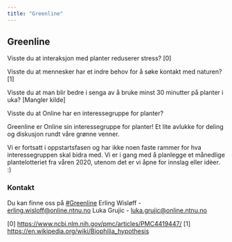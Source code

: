 ```yaml
---
title: "Greenline"
---
```


## Greenline

Visste du at interaksjon med planter reduserer stress? [0]

Visste du at mennesker har et indre behov for å søke kontakt med naturen? [1]

Visste du at man blir bedre i senga av å bruke minst 30 minutter på planter i uka? [Mangler kilde]

Visste du at Online har en interessegruppe for planter?

Greenline er Online sin interessegruppe for planter! 
Et lite avlukke for deling og diskusjon rundt våre grønne venner.

Vi er fortsatt i oppstartsfasen og har ikke noen faste rammer for hva interessegruppen skal bidra med.
Vi er i gang med å planlegge et månedlige plantelotteriet fra våren 2020, utenom det er vi åpne for innslag eller idèer. :)


### Kontakt
Du kan finne oss på [#Greenline](https://app.slack.com/client/T03S8TX18/C03S8TX1L)
Erling Wisløff - [erling.wisloff@online.ntnu.no](mailto:erling.wisloff@online.ntnu.no?subject=[Greenline])
Luka Grujic - [luka.grujic@online.ntnu.no](mailto:luka.grujic@online.ntnu.no?subject=[Greenline])


[0] https://www.ncbi.nlm.nih.gov/pmc/articles/PMC4419447/
[1] https://en.wikipedia.org/wiki/Biophilia_hypothesis